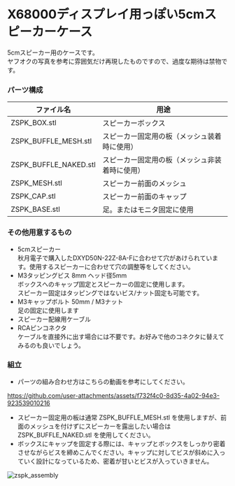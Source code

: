 # X68000ディスプレイ用っぽい5cmスピーカーケース

5cmスピーカー用のケースです。<br>
ヤフオクの写真を参考に雰囲気だけ再現したものですので、過度な期待は禁物です。<br>
### パーツ構成
|ファイル名|用途|
|---|---|
|ZSPK_BOX.stl|スピーカーボックス|
|ZSPK_BUFFLE_MESH.stl|スピーカー固定用の板（メッシュ装着時に使用）|
|ZSPK_BUFFLE_NAKED.stl|スピーカー固定用の板（メッシュ非装着時に使用）|
|ZSPK_MESH.stl|スピーカー前面のメッシュ|
|ZSPK_CAP.stl|スピーカー前面のキャップ|
|ZSPK_BASE.stl|足。またはモニタ固定に使用|

### その他用意するもの
- 5cmスピーカー<br>
  秋月電子で購入したDXYD50N-22Z-8A-Fに合わせて穴があけられています。使用するスピーカーに合わせて穴の調整等をしてください。
- M3タッピングビス 8mm ヘッド径5mm<br>
  ボックスへのキャップ固定とスピーカーの固定に使用します。<br>
  スピーカー固定はタッピングではないビス/ナット固定も可能です。
- M3キャップボルト 50mm / M3ナット<br>
  足の固定に使用します
- スピーカー配線用ケーブル<br>
- RCAピンコネクタ<br>
  ケーブルを直接外に出す場合には不要です。お好みで他のコネクタに替えてみるのも良いでしょう。

### 組立
- パーツの組み合わせ方はこちらの動画を参考にしてください。<br>

https://github.com/user-attachments/assets/f732f4c0-8d35-4a02-94e3-923539010216
<br>
- スピーカー固定用の板は通常 ZSPK_BUFFLE_MESH.stl を使用しますが、前面のメッシュを付けずにスピーカーを露出したい場合は ZSPK_BUFFLE_NAKED.stl を使用してください。<br>
- ボックスにキャップを固定する際には、キャップとボックスをしっかり密着させながらビスを締めこんでください。キャップに対してビスが斜めに入っていく設計になっているため、密着が甘いとビスが入っていきません。<br>

![zspk_assembly](https://github.com/user-attachments/assets/b1e27559-ba34-4d1b-97ec-4a40cf98f879)
